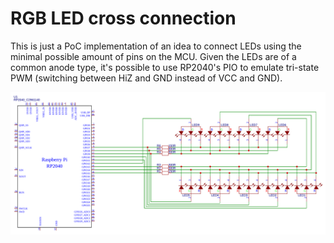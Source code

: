# RGB LED cross connection

This is just a PoC implementation of an idea to connect LEDs using the minimal possible amount of pins on the MCU.
Given the LEDs are of a common anode type, it's possible to use RP2040's PIO to emulate tri-state PWM (switching between HiZ and GND instead of VCC and GND).

![Schematics](doc/schematic.png)

